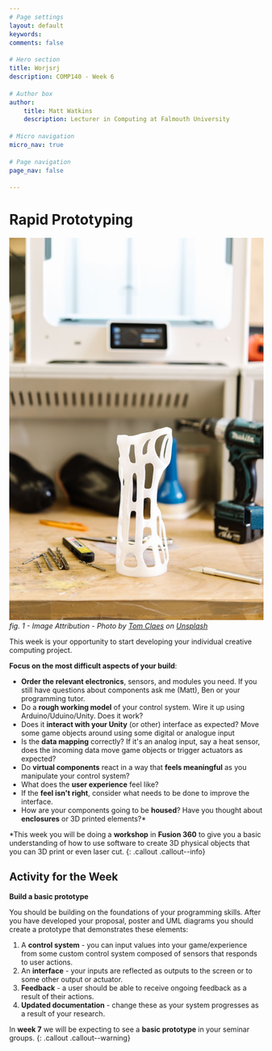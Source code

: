```yaml
---
# Page settings
layout: default
keywords:
comments: false

# Hero section
title: Worjsrj
description: COMP140 - Week 6

# Author box
author:
    title: Matt Watkins
    description: Lecturer in Computing at Falmouth University

# Micro navigation
micro_nav: true

# Page navigation
page_nav: false

---
```


# Rapid Prototyping

![Prototype banner](images/prototype.jpg)
*fig. 1 - Image Attribution - Photo by [Tom Claes](https://unsplash.com/@tomspentys?utm_source=unsplash&utm_medium=referral&utm_content=creditCopyText) on [Unsplash](https://unsplash.com/@tomspentys?utm_source=unsplash&utm_medium=referral&utm_content=creditCopyText)*

This week is your opportunity to start developing your individual creative computing project.

**Focus on the most difficult aspects of your build**:

-  **Order the relevant electronics**, sensors, and modules you need. If you still have questions about components ask me (Matt), Ben or your programming tutor.
-   Do a **rough working model** of your control system. Wire it up using Arduino/Uduino/Unity. Does it work?
-   Does it **interact with your Unity** (or other) interface as expected? Move some game objects around using some digital or analogue input
-   Is the **data mapping** correctly? If it's an analog input, say a heat sensor, does the incoming data move game objects or trigger actuators as expected?
-   Do **virtual components** react in a way that **feels meaningful** as you manipulate your control system?
-   What does the **user experience** feel like?
-   If the **feel isn't right**, consider what needs to be done to improve the interface.
-  How are your components going to be **housed**? Have you thought about **enclosures** or 3D printed elements?*

*This week you will be doing a **workshop** in **Fusion 360** to give you a basic understanding of how to use software to create 3D physical objects that you can 3D print or even laser cut.
{: .callout .callout--info}


## Activity for the Week

 
**Build a basic prototype**

You should be building on the foundations of your programming skills. After you have developed your proposal, poster and UML diagrams you should create a prototype that demonstrates these elements:

1.  A **control system** - you can input values into your game/experience from some custom control system composed of sensors that responds to user actions.
2.  An **interface** - your inputs are reflected as outputs to the screen or to some other output or actuator.
3.  **Feedback** - a user should be able to receive ongoing feedback as a result of their actions.
4.  **Updated documentation**  - change these as your system progresses as a result of your research.

In **week 7** we will be expecting to see a **basic prototype** in your seminar groups.
{: .callout .callout--warning}
<!--stackedit_data:
eyJoaXN0b3J5IjpbLTEzNzMyMzQwMDgsMjg1MDU3MTI4LC0xMz
E2MzEzODE2LDEyNjk5MTQwNDUsNDc0MjQ3ODk4LC01NzUwMDE5
MzJdfQ==
-->